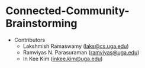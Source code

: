 # Connected-Community-Brainstorming

* Contributors
  - Lakshmish Ramaswamy (laks@cs.uga.edu)
  - Ramviyas N. Parasuraman (ramviyas@uga.edu)
  - In Kee Kim (inkee.kim@uga.edu)
